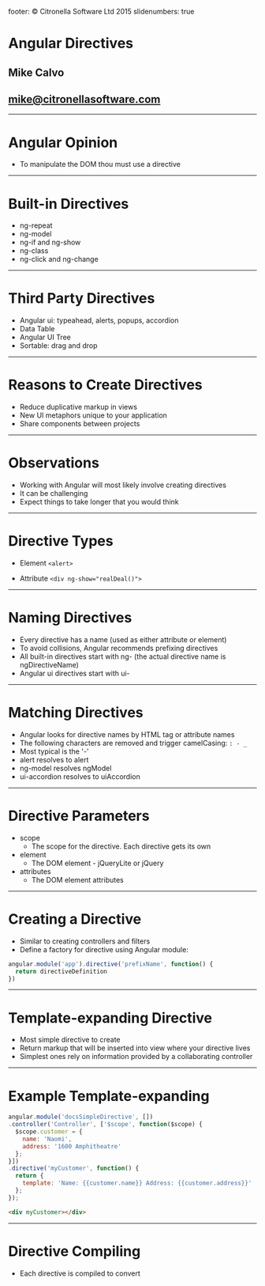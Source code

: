 footer: © Citronella Software Ltd 2015
slidenumbers: true

# Angular Directives
## Mike Calvo
## mike@citronellasoftware.com

---
# Angular Opinion
- To manipulate the DOM thou must use a directive

---
# Built-in Directives
- ng-repeat
- ng-model
- ng-if and ng-show
- ng-class
- ng-click and ng-change

---
# Third Party Directives
- Angular ui: typeahead, alerts, popups, accordion
- Data Table
- Angular UI Tree
- Sortable: drag and drop

---
# Reasons to Create Directives
- Reduce duplicative markup in views
- New UI metaphors unique to your application
- Share components between projects

---
# Observations
- Working with Angular will most likely involve creating directives
- It can be challenging
- Expect things to take longer that you would think

---
# Directive Types
- Element
`<alert>`

- Attribute
`<div ng-show="realDeal()">`

---
# Naming Directives
- Every directive has a name (used as either attribute or element)
- To avoid collisions, Angular recommends prefixing directives
- All built-in directives start with ng- (the actual directive name is ngDirectiveName)
- Angular ui directives start with ui-

---
# Matching Directives
- Angular looks for directive names by HTML tag or attribute names
- The following characters are removed and trigger camelCasing: `: - _`
- Most typical is the '-'
- alert resolves to alert
- ng-model resolves ngModel
- ui-accordion resolves to uiAccordion

---
# Directive Parameters
- scope
  - The scope for the directive.  Each directive gets its own
- element
  - The DOM element - jQueryLite or jQuery
- attributes
  - The DOM element attributes

---
# Creating a Directive
- Similar to creating controllers and filters
- Define a factory for directive using Angular module:

``` javascript
angular.module('app').directive('prefixName', function() {
  return directiveDefinition
})
```

---
# Template-expanding Directive
- Most simple directive to create
- Return markup that will be inserted into view where your directive lives
- Simplest ones rely on information provided by a collaborating controller

---
# Example Template-expanding

``` javascript
angular.module('docsSimpleDirective', [])
.controller('Controller', ['$scope', function($scope) {
  $scope.customer = {
    name: 'Naomi',
    address: '1600 Amphitheatre'
  };
}])
.directive('myCustomer', function() {
  return {
    template: 'Name: {{customer.name}} Address: {{customer.address}}'
  };
});
```

``` html
<div myCustomer></div>
```

---
# Directive Compiling
- Each directive is compiled to convert
